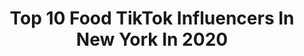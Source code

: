 ---
title: Top 10 Food TikTok Influencers In New York In 2020
description: >-
  Find top food TikTok influencers in New York in 2020. Most popular hashtags: #fyp #food #newyork #foryou.
platform: TikTok
hits: 178
text_top: Analyze the best TikTok influencers on inBeat.
text_bottom: Our platform has 178 TikTok influencers like this in New York, United States for you to work with.
profiles:
  - username: "claudiaadelicia"
    fullname: >-
      Claudia Adelicia
    bio: >-
      Just be cool. Don’t be all like, uncool. THANK YOU FOR 45K!!! ❤️🤙🏼🤟🏼🎉
    location: "United States"
    followers: 45600
    engagement: 889
    commentsToLikes: 0.073841
    id: ckd6z4ghpxtgk0j23g55lbzwq
    verified: false
    hashtags: "#bbmas, #problemsolved, #horrortok, #footlongshuffle"
  - username: "sandrac411"
    fullname: >-
      Sandra
    bio: >-
      “ I feel like I’m taking crazy pills” — Mr. Mugatu
    location: "United States"
    followers: 32200
    engagement: 422
    commentsToLikes: 0.018904
    id: ckb9lyfmferdd0j238e5lmllr
    verified: false
    hashtags: "#tiktok, #ticktok, #mac, #viral"
  - username: "justtheyip"
    fullname: >-
      Emily Yip
    bio: >-
      PDX NY updates are posted on my IG @emilychengyip THANK U FOR ALL THE SUPPORT
    location: "United States"
    followers: 18000
    engagement: 887
    commentsToLikes: 0.025864
    id: ck9rev68f40s80j78i4o29obu
    verified: false
    hashtags: "#foryou, #explore, #fypage, #food"
  - username: "mera_carlsjrangelgirl"
    fullname: >-
      Mera
    bio: >-
      I eat glass and I lie. Twitter: @iwasbornaclown
    location: "United States"
    followers: 96400
    engagement: 1785
    commentsToLikes: 0.029229
    id: ckavltyoyvc0e0j23lbelbri8
    verified: false
    hashtags: "#spiritualwake, #light, #familydinner, #nyc"
  - username: "nycandg"
    fullname: >-
      NYC_Gyro
    bio: >-
      🥙New York Chicken And Gyro 🥙 📍Canoga Park 📍Hollywood 📍West
    location: "United States"
    followers: 47800
    engagement: 389
    commentsToLikes: 0.016214
    id: ck80oalengdmx0j78j4ai2x70
    verified: false
    hashtags: "#fyp, #eathalal, #halal, #xyzbca"
  - username: "doseofvitaminmc"
    fullname: >-
      Marycruz🦋🖤
    bio: >-
      your daily dose of vitamin MC 🥴 21 | LA
    location: "United States"
    followers: 60500
    engagement: 1718
    commentsToLikes: 0.017440
    id: ckbqpizstad0k0j231hsqhh7a
    verified: false
    hashtags: "#travel, #recipe, #cooking, #california"
  - username: "liahyoo"
    fullname: >-
      Liah Yoo
    bio: >-
      #over30club jumping on tiktok after seeing gen Zs damaging their skin
    location: "United States"
    followers: 134000
    engagement: 955
    commentsToLikes: 0.013573
    id: cka0w9h851xgs0i78erf14yak
    verified: true
    hashtags: "#skincareroutine, #acnetips, #acne, #antiaging"
  - username: "matthew.algoo"
    fullname: >-
      matthew.algoo
    bio: >-
      Real Estate Agent in NYC Instagram: @Matthew.Algoo
    location: "United States"
    followers: 4898
    engagement: 475
    commentsToLikes: 0.043134
    id: ckb9asmhmw0ef0j233xpqwc08
    verified: false
    hashtags: "#home, #realestate, #brooklyn, #newyork"
  - username: "getbuckets_et"
    fullname: >-
      ET
    bio: >-
      NYC 🗽💫 KING OF QUEENS 👑 💯 HOOPER | COMEDIAN | LIVING GOAT GET ME TO 50K‼️📈
    location: "United States"
    followers: 43200
    engagement: 1100
    commentsToLikes: 0.038656
    id: ckcdsx0ngdka30j23jl6kvrzl
    verified: false
    hashtags: "#bronx, #tiktok, #mlb, #nyc"
  - username: "sarhodgson"
    fullname: >-
      Sarah Hodgson
    bio: >-
      Welcome to NYC Tik Tok ;) insta: @sar.hodgson
    location: "United States"
    followers: 105400
    engagement: 1573
    commentsToLikes: 0.010267
    id: ckd6gsbyx93qz0j23gtzk71z2
    verified: false
    hashtags: "#party, #gossipgirl, #girl, #food"
---